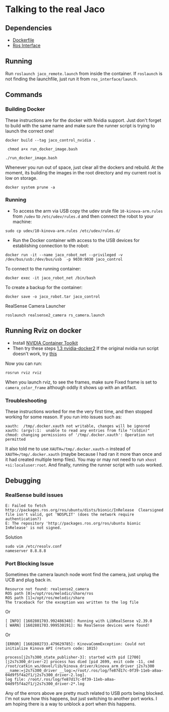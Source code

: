 # Talking to the real Jaco

## Dependencies

- [Dockerfile](https://github.com/melfm/jaco_docker)
- [Ros Interface](https://github.com/johannah/ros_interface)

## Running
Run `roslaunch jaco_remote.launch` from inside the container. If `roslaunch` is not finding the launchfile, just run it from `ros_interface/launch`.

## Commands
### Building Docker
These instructions are for the docker with Nvidia support. Just don't forget to build with the same name and make sure the runner script is trying to launch the correct one!
```
docker build --tag jaco_control_nvidia .
```

```
 chmod a+x run_docker_image.bash
```

```
./run_docker_image.bash
```

Whenever you run out of space, just clear all the dockers and rebuild. At the moment, its building the images in the root directory and my current root is low on storage.
```
docker system prune -a
```


### Running
* To access the arm via USB copy the udev srule file `10-kinova-arm.rules` from `/udev` to
`/etc/udev/rules.d` and then connect the robot to your machine:
```
sudo cp udev/10-kinova-arm.rules /etc/udev/rules.d/
```

* Run the Docker container with access to the USB devices for establishing connection to the robot:
```
docker run -it --name jaco_robot_net --privileged -v /dev/bus/usb:/dev/bus/usb  -p 9030:9030 jaco_control
```

To connect to the running container:
```
docker exec -it jaco_robot_net /bin/bash
```

To create a backup for the container:
```
docker save -o jaco_robot.tar jaco_control
```

RealSense Camera Launcher
```
roslaunch realsense2_camera rs_camera.launch
```

## Running Rviz on docker
- Install [NVIDIA Container Toolkit](https://docs.nvidia.com/datacenter/cloud-native/container-toolkit/install-guide.html#installing-on-ubuntu-and-debian)
- Then try these steps [1.3 nvidia-docker2](http://wiki.ros.org/action/login/docker/Tutorials/Hardware%20Acceleration#nvidia-docker2)
If the original nvidia run script doesn't work, try [this](https://answers.ros.org/question/300113/docker-how-to-use-rviz-and-gazebo-from-a-container/)

Now you can run:
```
rosrun rviz rviz
```

When you launch rviz, to see the frames, make sure Fixed frame is set to `camera_color_frame` although oddly it shows up with an artifact.


### Troubleshooting
These instructions worked for me the very first time, and then stopped working for some reason. If you run into issues such as:
```
xauth:  /tmp/.docker.xauth not writable, changes will be ignored
xauth: (argv):1:  unable to read any entries from file "(stdin)"
chmod: changing permissions of '/tmp/.docker.xauth': Operation not permitted
```

It also told me to use `XAUTH=/tmp/.docker.xauth-n` instead of `XAUTH=/tmp/.docker.xauth` (maybe because I had ran it more than once and it had created multiple temp files). You may or may not need to run `xhost +si:localuser:root`. And finally, running the runner script with `sudo` worked.

## Debugging
### RealSense build issues
```
E: Failed to fetch http://packages.ros.org/ros/ubuntu/dists/bionic/InRelease  Clearsigned file isn't valid, got 'NOSPLIT' (does the network require authentication?)
E: The repository 'http://packages.ros.org/ros/ubuntu bionic InRelease' is not signed.
```
Solution
```
sudo vim /etc/resolv.conf
nameserver 8.8.8.8
```

### Port Blocking Issue
Sometimes the camera launch node wont find the camera, just unplug the UCB and plug back in.


```
Resource not found: realsense2_camera
ROS path [0]=/opt/ros/melodic/share/ros
ROS path [1]=/opt/ros/melodic/share
The traceback for the exception was written to the log file
```

Or

```
[ INFO] [1602801703.992486348]: Running with LibRealSense v2.39.0
[ WARN] [1602801703.999530191]: No RealSense devices were found!
```
Or

```
[ERROR] [1602802733.479629785]: KinovaCommException: Could not initialize Kinova API (return code: 1015)

process[j2s7s300_state_publisher-3]: started with pid [2700]
[j2s7s300_driver-2] process has died [pid 2699, exit code -11, cmd /root/catkin_ws/devel/lib/kinova_driver/kinova_arm_driver j2s7s300 __name:=j2s7s300_driver __log:=/root/.ros/log/fe87d17c-0f39-11eb-a8aa-04d9f5f4a2f1/j2s7s300_driver-2.log].
log file: /root/.ros/log/fe87d17c-0f39-11eb-a8aa-04d9f5f4a2f1/j2s7s300_driver-2*.log
```

Any of the errors above are pretty much related to USB ports being blocked. I'm not sure how this happens, but just switching to another port works. I am hoping there is a way to unblock a port when this happens.
